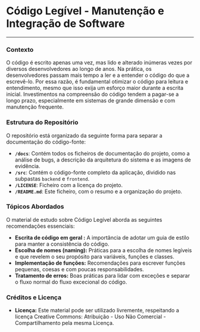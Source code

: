 # Código Legível - Manutenção e Integração de Software

---

### **Contexto**

O código é escrito apenas uma vez, mas lido e alterado inúmeras vezes por diversos desenvolvedores ao longo de anos. Na prática, os desenvolvedores passam mais tempo a ler e a entender o código do que a escrevê-lo. Por essa razão, é fundamental otimizar o código para leitura e entendimento, mesmo que isso exija um esforço maior durante a escrita inicial. Investimentos na compreensão do código tendem a pagar-se a longo prazo, especialmente em sistemas de grande dimensão e com manutenção frequente.

### **Estrutura do Repositório**

O repositório está organizado da seguinte forma para separar a documentação do código-fonte:
* **`/docs`**: Contém todos os ficheiros de documentação do projeto, como a análise de bugs, a descrição da arquitetura do sistema e as imagens de evidência.
* **`/src`**: Contém o código-fonte completo da aplicação, dividido nas subpastas `backend` e `frontend`.
* **`/LICENSE`**: Ficheiro com a licença do projeto.
* **`/README.md`**: Este ficheiro, com o resumo e a organização do projeto.

### **Tópicos Abordados**

O material de estudo sobre Código Legível aborda as seguintes recomendações essenciais:
* **Escrita de código em geral :** A importância de adotar um guia de estilo para manter a consistência do código.
* **Escolha de nomes (naming):** Práticas para a escolha de nomes legíveis e que revelem o seu propósito para variáveis, funções e classes.
* **Implementação de funções:** Recomendações para escrever funções pequenas, coesas e com poucas responsabilidades.
* **Tratamento de erros:** Boas práticas para lidar com exceções e separar o fluxo normal do fluxo excecional do código.

### **Créditos e Licença**

* **Licença:** Este material pode ser utilizado livremente, respeitando a licença Creative Commons: Atribuição - Uso Não Comercial - Compartilhamento pela mesma Licença.
